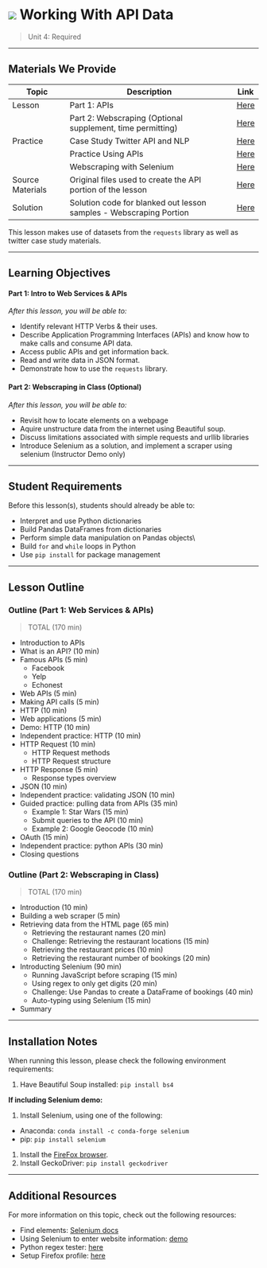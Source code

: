 # ![](https://ga-dash.s3.amazonaws.com/production/assets/logo-9f88ae6c9c3871690e33280fcf557f33.png) Working With API Data

> Unit 4: Required

---

## Materials We Provide

| Topic | Description | Link |
| --- | --- | --- |
| Lesson | Part 1: APIs | [Here](./APIs/intro-to-web-services-apis.ipynb) |
| | Part 2: Webscraping (Optional supplement, time permitting) | [Here](./WebScraping/webscraping-in-class.ipynb) |
| Practice | Case Study Twitter API and NLP | [Here](./practice/case-study-twitter-api-nlp.ipynb) |
|          | Practice Using APIs            | [Here](./practice/practice-using-apis-lab.ipynb)    |
|          | Webscraping with Selenium      | [Here](./practice/webscraping-selenium.ipynb)       |
| Source Materials | Original files used to create the API portion of the lesson | [Here](./APIs/assets/slides/) |
| Solution  | Solution code for blanked out lesson samples - Webscraping Portion | [Here](./WebScraping/solution-code/webscraping-in-class-solutions.ipynb) |

This lesson makes use of datasets from the `requests` library as well as twitter case study materials.

---

## Learning Objectives

#### Part 1: Intro to Web Services & APIs
_After this lesson, you will be able to:_
- Identify relevant HTTP Verbs & their uses.
- Describe Application Programming Interfaces (APIs) and know how to make calls and consume API data.
- Access public APIs and get information back.
- Read and write data in JSON format.
- Demonstrate how to use the `requests` library.

#### Part 2: Webscraping in Class (Optional)
_After this lesson, you will be able to:_
- Revisit how to locate elements on a webpage
- Aquire unstructure data from the internet using Beautiful soup.
- Discuss limitations associated with simple requests and urllib libraries
- Introduce Selenium as a solution, and implement a scraper using selenium (Instructor Demo only)

---

## Student Requirements

Before this lesson(s), students should already be able to:
- Interpret and use Python dictionaries
- Build Pandas DataFrames from dictionaries
- Perform simple data manipulation on Pandas objects\
- Build `for` and `while` loops in Python
- Use `pip install` for package management

---

## Lesson Outline

### Outline (Part 1: Web Services & APIs)
> TOTAL (170 min)

- Introduction to APIs
- What is an API? (10 min)
- Famous APIs (5 min)
    - Facebook
    - Yelp
    - Echonest
- Web APIs (5 min)
- Making API calls (5 min)
- HTTP (10 min)
- Web applications (5 min)
- Demo: HTTP (10 min)
- Independent practice: HTTP (10 min)
- HTTP Request (10 min)
    - HTTP Request methods
    - HTTP Request structure
- HTTP Response (5 min)
    - Response types overview
- JSON (10 min)
- Independent practice: validating JSON (10 min)
- Guided practice: pulling data from APIs (35 min)
    - Example 1: Star Wars (15 min)
    - Submit queries to the API (10 min)
    - Example 2: Google Geocode (10 min)
- OAuth (15 min)
- Independent practice: python APIs (30 min)
- Closing questions


### Outline (Part 2: Webscraping in Class)
> TOTAL (170 min)

- Introduction (10 min)
- Building a web scraper (5 min)
- Retrieving data from the HTML page (65 min)
    - Retrieving the restaurant names (20 min)
    - Challenge: Retrieving the restaurant locations (15 min)
    - Retrieving the restaurant prices (10 min)
    - Retrieving the restaurant number of bookings (20 min)
- Introducting Selenium (90 min)
    - Running JavaScript before scraping (15 min)
    - Using regex to only get digits (20 min)
    - Challenge: Use Pandas to create a DataFrame of bookings (40 min)
    - Auto-typing using Selenium (15 min)
- Summary

---

## Installation Notes

When running this lesson, please check the following environment requirements:

1. Have Beautiful Soup installed: ```pip install bs4```


**If including Selenium demo:**
1.  Install Selenium, using one of the following:
   - Anaconda: ```conda install -c conda-forge selenium```
   - pip: ```pip install selenium```
1.  Install the [FireFox browser](https://www.mozilla.org/en-US/firefox/new/?utm_source=google&utm_medium=cpc&utm_campaign=Firefox-Brand-US-GGL-Exact&utm_term=firefox&utm_content=A144_A203_A006336&gclid=Cj0KEQjwnPLKBRC-j7nt1b7OlZwBEiQAv8lMLJUyReT6cPzSYdmEA6uD3YDoieuuuusddgAU7XH6smEaAoje8P8HAQ&gclsrc=aw.ds).
1.  Install GeckoDriver: ```pip install geckodriver```

---

## Additional Resources

For more information on this topic, check out the following resources:

- Find elements: [Selenium docs](http://selenium-python.readthedocs.io/locating-elements.html#locating-elements)
- Using Selenium to enter website information: [demo](http://thiagomarzagao.com/2013/11/12/webscraping-with-selenium-part-1/)
- Python regex tester: [here](http://pythex.org/)
- Setup Firefox profile: [here](http://stackoverflow.com/questions/9907492/how-to-get-firefox-working-with-selenium-webdriver-on-mac-osx)
